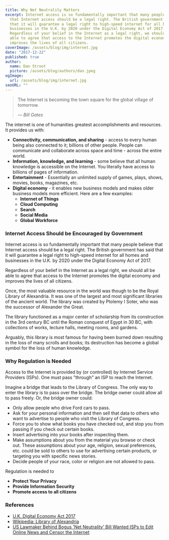 ```yaml
---
title: Why Net Neutrality Matters
excerpt: Internet access is so fundamentally important that many people believe
  that Internet access should be a legal right. The British government has said
  that it will guarantee a legal right to high-speed internet for all homes and
  businesses in the U.K. by 2020 under the Digital Economy Act of 2017.
  Regardless of your belief in the Internet as a legal right, we should all be
  able to agree that access to the Internet promotes the digital economy and
  improves the lives of all citizens.
coverImage: /assets/blog/img/internet.jpg
date: "2017-12-22"
published: true
author:
  name: Dan Stroot
  picture: /assets/blog/authors/dan.jpeg
ogImage:
  url: /assets/blog/img/internet.jpg
seoURL: ""
---
```


> The Internet is becoming the town square for the global village of tomorrow. 
>
><cite>&mdash; Bill Gates</cite>

The internet is one of humanities greatest accomplishments and resources. It provides us with:

* **Connectivity, communication, and sharing** - access to every human being also connected to it; billions of other people. People can communicate and collaborate across space and time - across the entire world.
* **Information, knowledge, and learning** - some believe that all human knowledge is accessible on the Internet. You literally have access to billions of pages of information.
* **Entertainment** - Essentially an unlimited supply of games, plays, shows, movies, books, magazines, etc.
* **Digital economy** - it enables new business models and makes older business models more efficient. Here are a few examples:
  * **Internet of Things**
  * **Cloud Computing**
  * **Search**
  * **Social Media**
  * **Global Workforce**

### Internet Access Should be Encouraged by Government

Internet access is so fundamentally important that many people believe that Internet access should be a legal right. The British government has said that it will guarantee a legal right to high-speed internet for all homes and businesses in the U.K. by 2020 under the Digital Economy Act of 2017.

Regardless of your belief in the Internet as a legal right, we should all be able to agree that access to the Internet promotes the digital economy and improves the lives of all citizens.  

Once, the most valuable resource in the world was though to be the Royal Library of Alexandria. It was one of the largest and most significant libraries of the ancient world. The library was created by Ptolemy I Soter, who was the successor of Alexander the Great.

The library functioned as a major center of scholarship from its construction in the 3rd century BC until the Roman conquest of Egypt in 30 BC, with collections of works, lecture halls, meeting rooms, and gardens. 

Arguably, this library is most famous for having been burned down resulting in the loss of many scrolls and books; its destruction has become a global symbol for the loss of human knowledge. 


### Why Regulation is Needed

Access to the Internet is provided by (or controlled) by Internet Service Providers (ISPs). One must pass "through" an ISP to reach the Internet.

Imagine a bridge that leads to the Library of Congress. The only way to enter the library is to pass over the bridge. The bridge owner could allow all to pass freely. Or, the bridge owner could:

* Only allow people who drive Ford cars to pass.
* Ask for your personal information and then sell that data to others who want to advertise to people who visit the Library of Congress.
* Force you to show what books you have checked out, and stop you from passing if you check out certain books.
* Insert advertising into your books after inspecting them.
* Make assumptions about you from the material you browse or check out.  These assumptions about your age, religion, sexual preferences, etc. could be sold to others to use for advertising certain products, or targeting you with specific news stories.
* Decide people of your race, color or religion are not allowed to pass. 

Regulation is needed to

* **Protect Your Privacy**
* **Provide Information Security**
* **Promote access to all citizens**

### References

* [U.K. Digital Economy Act 2017](http://www.legislation.gov.uk/ukpga/2017/30/contents/enacted/data.htm)
* [Wikipedia: Library of Alexandria](https://en.wikipedia.org/wiki/Library_of_Alexandria)
* [US Lawmaker Behind Bogus 'Net Neutrality' Bill Wanted ISPs to Edit Online News and Censor the Internet](https://gizmodo.com/us-lawmaker-behind-fake-net-neutrality-bill-wanted-isps-1821470823)
